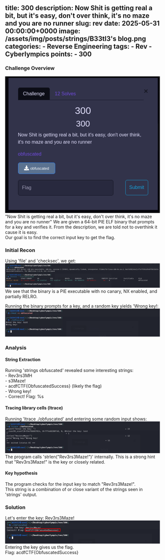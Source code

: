 title: 300
description: Now Shit is getting real a bit, but it's easy, don't over think, it's no maze and you are no runner
slug: rev
date: 2025-05-31 00:00:00+0000
image: /assets/img/posts/strings/B33tl3's blog.png
categories:
    - Reverse Engineering
tags:
    - Rev
    - Cyberlympics
points:
    - 300
---

### Challenge Overview
![Challenge](/assets/img/posts/300/300.png) <br>
"Now Shit is getting real a bit, but it's easy, don't over think, it's no maze and you are no runner"
We are given a 64-bit PIE ELF binary that prompts for a key and verifies it. From the description, we are told not to overthink it cause it is easy. <br>
Our goal is to find the correct input key to get the flag.

### Initial Recon
Using 'file' and 'checksec', we get: <br>
![Challenge](/assets/img/posts/300/recon.png) <br>
We see that the binary is a PIE executable with no canary, NX enabled, and partially RELRO.

Running the binary prompts for a key, and a random key yields 'Wrong key!: <br>
![Challenge](/assets/img/posts/300/run.png)

### Analysis
#### String Extraction
Running 'strings obfuscated' revealed some interesting strings: <br>
    - Rev3rs3MH <br>
    - s3Maze! <br>
    - acdfCTF{ObfuscatedSuccess} (likely the flag) <br>
    - Wrong key! <br>
    - Correct! Flag: %s <br>

#### Tracing library cells (ltrace)
Running 'ltrace ./obfuscated' and entering some random input shows: <br>
![Challenge](/assets/img/posts/300/ltrace.png)
The program calls 'strlen("Rev3rs3Maze!")' internally. This is a strong hint that "Rev3rs3Maze!" is the key or closely related.

#### Key hypothesis
The program checks for the input key to match "Rev3rs3Maze!". <br>
This string is a combination of or close variant of the strings seen in 'strings' output.

### Solution
Let's enter the key: Rev3rs3Maze! <br>
![Challenge](/assets/img/posts/300/flag.png) 
Entering the key gives us the flag. <br>
Flag: acdfCTF{ObfuscatedSuccess}
